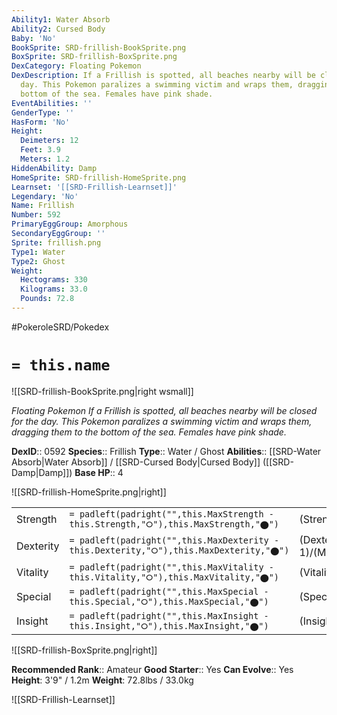 ```yaml
---
Ability1: Water Absorb
Ability2: Cursed Body
Baby: 'No'
BookSprite: SRD-frillish-BookSprite.png
BoxSprite: SRD-frillish-BoxSprite.png
DexCategory: Floating Pokemon
DexDescription: If a Frillish is spotted, all beaches nearby will be closed for the
  day. This Pokemon paralizes a swimming victim and wraps them, dragging them to the
  bottom of the sea. Females have pink shade.
EventAbilities: ''
GenderType: ''
HasForm: 'No'
Height:
  Deimeters: 12
  Feet: 3.9
  Meters: 1.2
HiddenAbility: Damp
HomeSprite: SRD-frillish-HomeSprite.png
Learnset: '[[SRD-Frillish-Learnset]]'
Legendary: 'No'
Name: Frillish
Number: 592
PrimaryEggGroup: Amorphous
SecondaryEggGroup: ''
Sprite: frillish.png
Type1: Water
Type2: Ghost
Weight:
  Hectograms: 330
  Kilograms: 33.0
  Pounds: 72.8
---
```


#PokeroleSRD/Pokedex

# `= this.name`

![[SRD-frillish-BookSprite.png|right wsmall]]

*Floating Pokemon*
*If a Frillish is spotted, all beaches nearby will be closed for the day. This Pokemon paralizes a swimming victim and wraps them, dragging them to the bottom of the sea. Females have pink shade.*

**DexID**:: 0592
**Species**:: Frillish
**Type**:: Water / Ghost
**Abilities**:: [[SRD-Water Absorb|Water Absorb]] / [[SRD-Cursed Body|Cursed Body]] ([[SRD-Damp|Damp]])
**Base HP**:: 4

![[SRD-frillish-HomeSprite.png|right]]

|           |                                                                                        |                                          |
| --------- | -------------------------------------------------------------------------------------- | ---------------------------------------- |
| Strength  | `= padleft(padright("",this.MaxStrength - this.Strength,"⭘"),this.MaxStrength,"⬤")`    | (Strength::1)/(MaxStrength::3)   |
| Dexterity | `= padleft(padright("",this.MaxDexterity - this.Dexterity,"⭘"),this.MaxDexterity,"⬤")` | (Dexterity:: 1)/(MaxDexterity::3) |
| Vitality  | `= padleft(padright("",this.MaxVitality - this.Vitality,"⭘"),this.MaxVitality,"⬤")`    | (Vitality::2)/(MaxVitality::4)   |
| Special   | `= padleft(padright("",this.MaxSpecial - this.Special,"⭘"),this.MaxSpecial,"⬤")`       | (Special::2)/(MaxSpecial::4)     |
| Insight   | `= padleft(padright("",this.MaxInsight - this.Insight,"⭘"),this.MaxInsight,"⬤")`       | (Insight::2)/(MaxInsight::5)     |

![[SRD-frillish-BoxSprite.png|right]]

**Recommended Rank**:: Amateur
**Good Starter**:: Yes
**Can Evolve**:: Yes
**Height**: 3'9" / 1.2m
**Weight**: 72.8lbs / 33.0kg

![[SRD-Frillish-Learnset]]